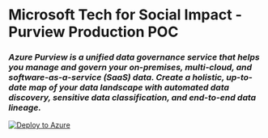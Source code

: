 # Microsoft Tech for Social Impact - Purview Production POC
### *Azure Purview is a unified data governance service that helps you manage and govern your on-premises, multi-cloud, and software-as-a-service (SaaS) data. Create a holistic, up-to-date map of your data landscape with automated data discovery, sensitive data classification, and end-to-end data lineage.*

[![Deploy to Azure](https://aka.ms/deploytoazurebutton)](https://portal.azure.com/#create/Microsoft.Template/uri/https%3A%2F%2Fraw.githubusercontent.com%2FGet-AZanushka%2FPurviewAccelerationPOC%2Fmain%2Fpurview-acceleration-tsi.json)
